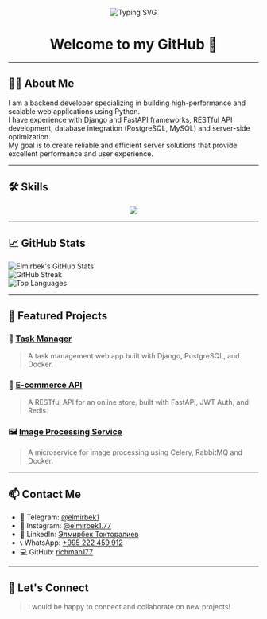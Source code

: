 <!-- GitHub Profile README -->

<p align="center">
  <img src="https://readme-typing-svg.demolab.com?font=Fira+Code&size=24&pause=1000&color=F75C7E&center=true&vCenter=true&width=435&lines=Hi+I+am+Elmirbek;Python+Backend+Developer;FastAPI+%7C+Django+%7C+PostgreSQL+%7C+Docker" alt="Typing SVG" />
</p>

<h1 align="center">Welcome to my GitHub 👋</h1>

---

## 🧑‍💻 About Me

I am a backend developer specializing in building high-performance and scalable web applications using Python.  
I have experience with Django and FastAPI frameworks, RESTful API development, database integration (PostgreSQL, MySQL) and server-side optimization.  
My goal is to create reliable and efficient server solutions that provide excellent performance and user experience.

---

## 🛠 Skills

<p align="center">
  <img src="https://skillicons.dev/icons?i=python,django,fastapi,postgresql,redis,websocket,docker,linux,aws,github,git,postman,graphql,nginx,sqlite,rest" />
</p>

---

## 📈 GitHub Stats

![Elmirbek's GitHub Stats](https://github-readme-stats.vercel.app/api?username=richman177&theme=vue-dark&show_icons=true&hide_border=true&count_private=true)  
![GitHub Streak](https://github-readme-streak-stats.herokuapp.com?user=richman177&theme=vue-dark&hide_border=true)  
![Top Languages](https://github-readme-stats.vercel.app/api/top-langs/?username=richman177&theme=vue-dark&layout=compact&hide_border=true&hide=TypeScript,SCSS,Dockerfile,HTML,Make)

---

## 🚀 Featured Projects

### 🧾 [Task Manager](https://github.com/richman177/task-manager)
> A task management web app built with Django, PostgreSQL, and Docker.

### 🛒 [E-commerce API](https://github.com/richman177/ecommerce-api)
> A RESTful API for an online store, built with FastAPI, JWT Auth, and Redis.

### 🖼 [Image Processing Service](https://github.com/richman177/image-processing)
> A microservice for image processing using Celery, RabbitMQ and Docker.

---

## 📫 Contact Me

- 📩 Telegram: [@elmirbek1](https://t.me/elmirbek1)  
- 📸 Instagram: [@elmirbek1.77](https://www.instagram.com/elmirbek1.77/)  
- 💼 LinkedIn: [Элмирбек Токторалиев](https://www.linkedin.com/in/элмирбек-токторалиев-b3891a353/)  
- 📞 WhatsApp: [+995 222 459 912](https://wa.me/995222459912)  
- 💻 GitHub: [richman177](https://github.com/richman177)

---

## 🙌 Let's Connect

> I would be happy to connect and collaborate on new projects!
